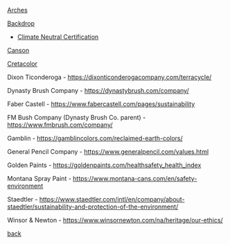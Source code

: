[Arches](https://arches-papers.com/arches-vs-sustainable-development/)

[Backdrop](https://www.backdrophome.com/pages/about)
 - [Climate Neutral Certification](https://www.climateneutral.org/brand/backdrop)

[Canson](https://en.canson.com/commitments/combating-climate-change)

[Cretacolor](https://www.cretacolor.com/en/passion-en/umweltschutz/)

Dixon Ticonderoga - https://dixonticonderogacompany.com/terracycle/

Dynasty Brush Company - https://dynastybrush.com/company/

Faber Castell - https://www.fabercastell.com/pages/sustainability

FM Bush Company (Dynasty Brush Co. parent) - https://www.fmbrush.com/company/

Gamblin - https://gamblincolors.com/reclaimed-earth-colors/

General Pencil Company - https://www.generalpencil.com/values.html

Golden Paints - https://goldenpaints.com/healthsafety_health_index

Montana Spray Paint - https://www.montana-cans.com/en/safety-environment

Staedtler - https://www.staedtler.com/intl/en/company/about-staedtler/sustainability-and-protection-of-the-environment/

Winsor & Newton - https://www.winsornewton.com/na/heritage/our-ethics/

[back](./)
